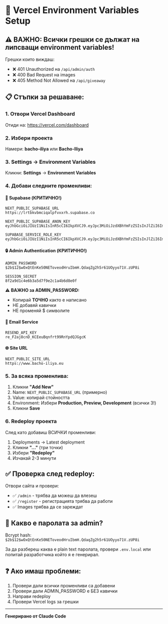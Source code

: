 # 🚀 Vercel Environment Variables Setup

## ⚠️ ВАЖНО: Всички грешки се дължат на липсващи environment variables!

Грешки които виждаш:
- ❌ 401 Unauthorized на `/api/admin/auth`
- ❌ 400 Bad Request на images
- ❌ 405 Method Not Allowed на `/api/giveaway`

## 📋 Стъпки за решаване:

### 1. Отвори Vercel Dashboard
Отиди на: https://vercel.com/dashboard

### 2. Избери проекта
Намери: **bacho-iliya** или **Bacho-Iliya**

### 3. Settings → Environment Variables
Кликни: **Settings** → **Environment Variables**

### 4. Добави следните променливи:

#### 🔐 Supabase (КРИТИЧНО!)
```
NEXT_PUBLIC_SUPABASE_URL
https://lrtbkvbmciqalpfvxxrh.supabase.co

NEXT_PUBLIC_SUPABASE_ANON_KEY
eyJhbGciOiJIUzI1NiIsInR5cCI6IkpXVCJ9.eyJpc3MiOiJzdXBhYmFzZSIsInJlZiI6ImxydGJrdmJtY2lxYWxwZnZ4eHJoIiwicm9sZSI6ImFub24iLCJpYXQiOjE3NjA0NzI4MTQsImV4cCI6MjA3NjA0ODgxNH0.nLFVbr0UnYW6SEQoWi2K0G6KnMGAZn939OO5oFAmHRs

SUPABASE_SERVICE_ROLE_KEY
eyJhbGciOiJIUzI1NiIsInR5cCI6IkpXVCJ9.eyJpc3MiOiJzdXBhYmFzZSIsInJlZiI6ImxydGJrdmJtY2lxYWxwZnZ4eHJoIiwicm9sZSI6InNlcnZpY2Vfcm9sZSIsImlhdCI6MTc2MDQ3MjgxNCwiZXhwIjoyMDc2MDQ4ODE0fQ.nM8M1QtdgWu9fba6XNzpwsoNzX4uyooFKH7SBHT3CZs
```

#### 🔒 Admin Authentication (КРИТИЧНО!)
```
ADMIN_PASSWORD
$2b$12$wOxQtEnKe50NEToveodHruIbmH.QdaqZg2h5r61UOyyo71V.zUP8i

SESSION_SECRET
8f2a9d1c4e6b3a5d7f9e2c1a4b6d8e0f
```

⚠️ **ВАЖНО за ADMIN_PASSWORD:**
- Копирай **ТОЧНО** както е написано
- НЕ добавяй кавички
- НЕ променяй $ символите

#### 📧 Email Service
```
RESEND_API_KEY
re_F2aj8cnD_KCEeuBqnfrt99RnYpdQJGgcK
```

#### 🌐 Site URL
```
NEXT_PUBLIC_SITE_URL
https://www.bacho-iliya.eu
```

### 5. За всяка променлива:
1. Кликни **"Add New"**
2. Name: `NEXT_PUBLIC_SUPABASE_URL` (примерно)
3. Value: копирай стойността
4. Environment: Избери **Production, Preview, Development** (всички 3!)
5. Кликни **Save**

### 6. Redeploy проекта
След като добавиш ВСИЧКИ променливи:
1. Deployments → Latest deployment
2. Кликни **"..."** (три точки)
3. Избери **"Redeploy"**
4. Изчакай 2-3 минути

## ✅ Проверка след redeploy:

Отвори сайта и провери:
- ✅ `/admin` - трябва да можеш да влезеш
- ✅ `/register` - регистрацията трябва да работи
- ✅ Images трябва да се зареждат

## 🔑 Какво е паролата за admin?

Bcrypt hash: `$2b$12$wOxQtEnKe50NEToveodHruIbmH.QdaqZg2h5r61UOyyo71V.zUP8i`

За да разбереш каква е plain text паролата, провери `.env.local` или попитай разработчика който я е генерирал.

## ❓ Ако имаш проблеми:

1. Провери дали всички променливи са добавени
2. Провери дали ADMIN_PASSWORD е БЕЗ кавички
3. Направи redeploy
4. Провери Vercel logs за грешки

---

**Генерирано от Claude Code**
